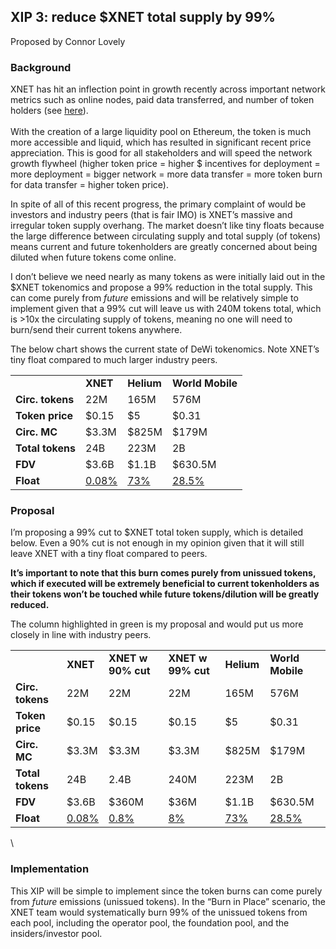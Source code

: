 ## XIP 3: reduce $XNET total supply by 99%

Proposed by Connor Lovely

### Background
XNET has hit an inflection point in growth recently across important network metrics such as online nodes, paid data transferred, and number of token holders (see [here](https://dune.com/steve314600/xnet)).  \
 \
With the creation of a large liquidity pool on Ethereum, the token is much more accessible and liquid, which has resulted in significant recent price appreciation. This is good for all stakeholders and will speed the network growth flywheel (higher token price = higher $ incentives for deployment = more deployment = bigger network = more data transfer = more token burn for data transfer = higher token price). 

In spite of all of this recent progress, the primary complaint of would be investors and industry peers (that is fair IMO) is XNET’s massive and irregular token supply overhang. The market doesn’t like tiny floats because the large difference between circulating supply and total supply (of tokens) means current and future tokenholders are greatly concerned about being diluted when future tokens come online. 

I don’t believe we need nearly as many tokens as were initially laid out in the $XNET tokenomics and propose a 99% reduction in the total supply. This can come purely from _future_ emissions and will be relatively simple to implement given that a 99% cut will leave us with 240M tokens total, which is >10x the circulating supply of tokens, meaning no one will need to burn/send their current tokens anywhere. 

The below chart shows the current state of DeWi tokenomics. Note XNET’s tiny float compared to much larger industry peers.

<table>
  <tr>
   <td>
   </td>
   <td><strong>XNET</strong>
   </td>
   <td><strong>Helium</strong>
   </td>
   <td><strong>World Mobile</strong>
   </td>
  </tr>
  <tr>
   <td><strong>Circ. tokens</strong>
   </td>
   <td>22M
   </td>
   <td>165M
   </td>
   <td>576M
   </td>
  </tr>
  <tr>
   <td><strong>Token price</strong>
   </td>
   <td>$0.15
   </td>
   <td>$5
   </td>
   <td>$0.31
   </td>
  </tr>
  <tr>
   <td><strong>Circ. MC</strong>
   </td>
   <td>$3.3M
   </td>
   <td>$825M
   </td>
   <td>$179M
   </td>
  </tr>
  <tr>
   <td><strong>Total tokens</strong>
   </td>
   <td>24B
   </td>
   <td>223M
   </td>
   <td>2B
   </td>
  </tr>
  <tr>
   <td><strong>FDV</strong>
   </td>
   <td>$3.6B
   </td>
   <td>$1.1B
   </td>
   <td>$630.5M
   </td>
  </tr>
  <tr>
   <td><strong>Float</strong>
   </td>
   <td><span style="text-decoration:underline;">0.08%</span>
   </td>
   <td><span style="text-decoration:underline;">73%</span>
   </td>
   <td><span style="text-decoration:underline;">28.5%</span>
   </td>
  </tr>
</table>

### Proposal
I’m proposing a 99% cut to $XNET total token supply, which is detailed below. Even a 90% cut is not enough in my opinion given that it will still leave XNET with a tiny float compared to peers.

**It’s important to note that this burn comes purely from unissued tokens, which if executed will be extremely beneficial to current tokenholders as their tokens won’t be touched while future tokens/dilution will be greatly reduced.**

The column highlighted in green is my proposal and would put us more closely in line with industry peers. 

<table>
  <tr>
   <td>
   </td>
   <td><strong>XNET</strong>
   </td>
   <td><strong>XNET w 90% cut</strong>
   </td>
   <td><strong>XNET w 99% cut</strong>
   </td>
   <td><strong>Helium</strong>
   </td>
   <td><strong>World Mobile</strong>
   </td>
  </tr>
  <tr>
   <td><strong>Circ. tokens</strong>
   </td>
   <td>22M
   </td>
   <td>22M
   </td>
   <td>22M
   </td>
   <td>165M
   </td>
   <td>576M
   </td>
  </tr>
  <tr>
   <td><strong>Token price</strong>
   </td>
   <td>$0.15
   </td>
   <td>$0.15
   </td>
   <td>$0.15
   </td>
   <td>$5
   </td>
   <td>$0.31
   </td>
  </tr>
  <tr>
   <td><strong>Circ. MC</strong>
   </td>
   <td>$3.3M
   </td>
   <td>$3.3M
   </td>
   <td>$3.3M
   </td>
   <td>$825M
   </td>
   <td>$179M
   </td>
  </tr>
  <tr>
   <td><strong>Total tokens</strong>
   </td>
   <td>24B
   </td>
   <td>2.4B
   </td>
   <td>240M
   </td>
   <td>223M
   </td>
   <td>2B
   </td>
  </tr>
  <tr>
   <td><strong>FDV</strong>
   </td>
   <td>$3.6B
   </td>
   <td>$360M
   </td>
   <td>$36M
   </td>
   <td>$1.1B
   </td>
   <td>$630.5M
   </td>
  </tr>
  <tr>
   <td><strong>Float</strong>
   </td>
   <td><span style="text-decoration:underline;">0.08%</span>
   </td>
   <td><span style="text-decoration:underline;">0.8%</span>
   </td>
   <td><span style="text-decoration:underline;">8%</span>
   </td>
   <td><span style="text-decoration:underline;">73%</span>
   </td>
   <td><span style="text-decoration:underline;">28.5%</span>
   </td>
  </tr>
</table>
 \

### Implementation
This XIP will be simple to implement since the token burns can come purely from _future_ emissions (unissued tokens). In the “Burn in Place” scenario, the XNET team would systematically burn 99% of the unissued tokens from each pool, including the operator pool, the foundation pool, and the insiders/investor pool.  
